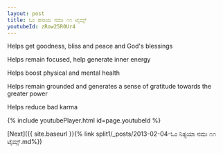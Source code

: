 ```yaml
---
layout: post
title: ಓಂ ಪಸಾಯ ನಮಃ ೧೧ ಟೈಮ್ಸ್
youtubeId: zRow25R0Ur4
---
```

 
 
Helps get goodness, bliss and peace and God's blessings
 
Helps remain focused, help generate inner energy 
 
Helps boost physical and mental health 
 
Helps remain grounded and generates a sense of gratitude towards the greater power 
 
Helps reduce bad karma
 
 
 
 


{% include youtubePlayer.html id=page.youtubeId %}
 
[Next]({{ site.baseurl }}{% link  split1/_posts/2013-02-04-ಓಂ ನಿತ್ಯಯಾ ನಮಃ ೧೧ ಟೈಮ್ಸ್.md%})
 
